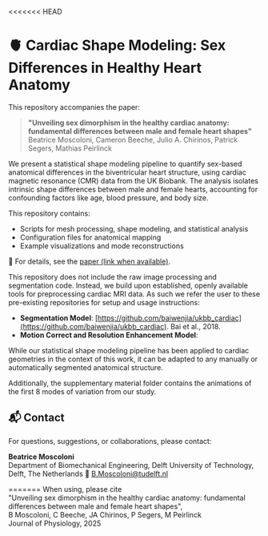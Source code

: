 <<<<<<< HEAD
# 🫀 Cardiac Shape Modeling: Sex Differences in Healthy Heart Anatomy

This repository accompanies the paper:

> **"Unveiling sex dimorphism in the healthy cardiac anatomy: fundamental differences between male and female heart shapes"**  
> Beatrice Moscoloni, Cameron Beeche, Julio A. Chirinos, Patrick Segers, Mathias Peirlinck

We present a statistical shape modeling pipeline to quantify sex-based anatomical differences in the biventricular heart structure, using cardiac magnetic resonance (CMR) data from the UK Biobank. The analysis isolates intrinsic shape differences between male and female hearts, accounting for confounding factors like age, blood pressure, and body size.

This repository contains:
- Scripts for mesh processing, shape modeling, and statistical analysis
- Configuration files for anatomical mapping
- Example visualizations and mode reconstructions

📝 For details, see the [paper (link when available)](https://physoc.onlinelibrary.wiley.com/doi/10.1113/JP288667).

This repository does not include the raw image processing and segmentation code. Instead, we build upon established, openly available tools for preprocessing cardiac MRI data. As such we refer the user to these pre-existing repositories for setup and usage instructions:

- **Segmentation Model**: [https://github.com/baiwenjia/ukbb_cardiac](https://github.com/baiwenjia/ukbb_cardiac). Bai et al., 2018.
- **Motion Correct and Resolution Enhancement Model**: 

While our statistical shape modeling pipeline has been applied to cardiac geometries in the context of this work, it can be adapted to any manually or automatically segmented anatomical structure. 

Additionally, the supplementary material folder contains the animations of the first 8 modes of variation from our study. 

## 📬 Contact

For questions, suggestions, or collaborations, please contact:

**Beatrice Moscoloni**  
Department of Biomechanical Engineering, Delft University of Technology, Delft, The Netherlands
📧 [B.Moscoloni@tudelft.nl](mailto:B.Moscoloni@tudelft.nl)
 
=======
When using, please cite  
"Unveiling sex dimorphism in the healthy cardiac anatomy: fundamental differences between male and female heart shapes",  
B Moscoloni, C Beeche, JA Chirinos, P Segers, M Peirlinck  
Journal of Physiology, 2025  